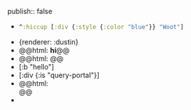 publish:: false

- ```cljs :results
  ^:hiccup [:div {:style {:color "blue"}} "Woot"]
  ```
- {renderer: :dustin}
- @@html: <b>hi</b>@@
- @@html: <query-portal /> @@
- [:b "hello"]
- [:div {:is "query-portal"}]
- @@html: <div is="query-portal" /> @@
-